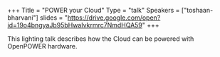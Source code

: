 +++
Title = "POWER your Cloud"
Type = "talk"
Speakers = ["toshaan-bharvani"]
slides = "https://drive.google.com/open?id=19o4bngyaJb95bHwaIvkrmrc7NmdHQA59"
+++

This lighting talk describes how the Cloud can be powered with OpenPOWER hardware.

